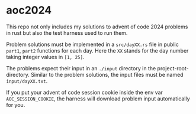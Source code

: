 # aoc2024

This repo not only includes my solutions to advent of code 2024 problems in
rust but also the test harness used to run them.

Problem solutions must be implemented in a `src/dayXX.rs` file in public
`part1`, `part2` functions for each day. Here the `XX` stands for the day number
taking integer values in `[1, 25]`.

The problems expect their input in an `./input` directory in the
project-root-directory. Similar to the problem solutions, the input files must
be named `input/dayXX.txt`.

If you put your advent of code session cookie inside the env var
`AOC_SESSION_COOKIE`, the harness will download problem input automatically for
you.
